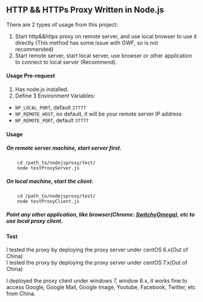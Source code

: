 ## HTTP && HTTPs Proxy Written in Node.js
There are 2 types of usage from this project:

1. Start http&&https proxy on remote server, and use local browser to use it directly (This method has some issue with GWF, so is not recommended)
2. Start remote server, start local server, use browser or other application to connect to local server (Recommend).

#### Usage Pre-request

1. Has node.js installed.
2. Define 3 Environment Variables:
  * `NP_LOCAL_PORT`, default `27777`
  * `NP_REMOTE_HOST`, no default, it will be your remote server IP address
  * `NP_REMOTE_PORT`, default `37777`

#### Usage
##### On remote server machine, start server first.
        cd /path_to/nodejsproxy/test/
        node testProxyServer.js
##### On local machine, start the client.
        cd /path_to/nodejsproxy/test/
        node testProxyClient.js
##### Point any other application, like browser(Chrome: [SwitchyOmega](https://chrome.google.com/webstore/detail/proxy-switchyomega/padekgcemlokbadohgkifijomclgjgif?hl=en)), etc to use local proxy client.

#### Test
I tested the proxy by deploying the proxy server under centOS 6.x(Out of China)<br/>
I tested the proxy by deploying the proxy server under centOS 7.x(Out of China)

I deployed the proxy client under windows 7, window 8.x, it works fine to access Google, Google Mail, Google Image, Youtube, Facebook, Twitter, etc from China.